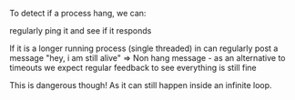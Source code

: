 To detect if a process hang, we can:

regularly ping it and see if it responds

If it is a longer running process (single threaded) in can regularly post a message "hey, i am still alive"
=> Non hang message - as an alternative to timeouts we expect regular feedback to see everything is still fine

This is dangerous though! As it can still happen inside an infinite loop.
